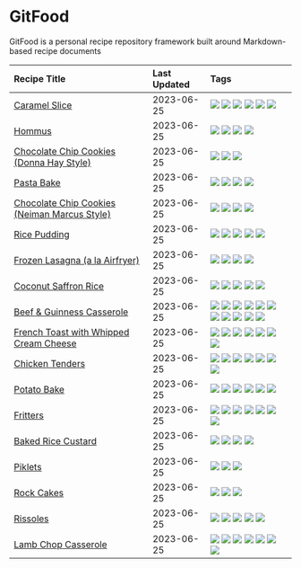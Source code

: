 # GitFood
GitFood is a personal recipe repository framework built around Markdown-based recipe documents

|Recipe Title|Last Updated|Tags
|:---|:---|:---|
|[Caramel Slice](recipes/caramelslice.md)|2023-06-25|[![](https://img.shields.io/badge/tag-amazing-f3232d)](./tags/amazing.md) [![](https://img.shields.io/badge/tag-baked-84f8cf)](./tags/baked.md) [![](https://img.shields.io/badge/tag-chocolate-b62aa6)](./tags/chocolate.md) [![](https://img.shields.io/badge/tag-dairy-72fcc)](./tags/dairy.md) [![](https://img.shields.io/badge/tag-dessert-e2851f)](./tags/dessert.md) [![](https://img.shields.io/badge/tag-long_prep_time-3bf9ab)](./tags/long_prep_time.md)|
|[Hommus](recipes/hommus.md)|2023-06-25|[![](https://img.shields.io/badge/tag-healthy-d93385)](./tags/healthy.md) [![](https://img.shields.io/badge/tag-messy-29c88d)](./tags/messy.md) [![](https://img.shields.io/badge/tag-protein-237124)](./tags/protein.md) [![](https://img.shields.io/badge/tag-tricky-da1f33)](./tags/tricky.md)|
|[Chocolate Chip Cookies (Donna Hay Style)](recipes/chocolatechipcookiesdonnahay.md)|2023-06-25|[![](https://img.shields.io/badge/tag-baked-84f8cf)](./tags/baked.md) [![](https://img.shields.io/badge/tag-chocolate-b62aa6)](./tags/chocolate.md) [![](https://img.shields.io/badge/tag-dessert-e2851f)](./tags/dessert.md)|
|[Pasta Bake](recipes/pastabake.md)|2023-06-25|[![](https://img.shields.io/badge/tag-baked-84f8cf)](./tags/baked.md) [![](https://img.shields.io/badge/tag-beef-33b5de)](./tags/beef.md) [![](https://img.shields.io/badge/tag-pasta-6b1fb)](./tags/pasta.md) [![](https://img.shields.io/badge/tag-sides-945e60)](./tags/sides.md)|
|[Chocolate Chip Cookies (Neiman Marcus Style)](recipes/chocolatechipcookiesneimanmarcus.md)|2023-06-25|[![](https://img.shields.io/badge/tag-amazing-f3232d)](./tags/amazing.md) [![](https://img.shields.io/badge/tag-baked-84f8cf)](./tags/baked.md) [![](https://img.shields.io/badge/tag-chocolate-b62aa6)](./tags/chocolate.md) [![](https://img.shields.io/badge/tag-dessert-e2851f)](./tags/dessert.md)|
|[Rice Pudding](recipes/ricepudding.md)|2023-06-25|[![](https://img.shields.io/badge/tag-dairy-72fcc)](./tags/dairy.md) [![](https://img.shields.io/badge/tag-dessert-e2851f)](./tags/dessert.md) [![](https://img.shields.io/badge/tag-easy-a168f4)](./tags/easy.md) [![](https://img.shields.io/badge/tag-rice-0fcaa)](./tags/rice.md) [![](https://img.shields.io/badge/tag-rice_cooker-5e3ff5)](./tags/rice_cooker.md)|
|[Frozen Lasagna (a la Airfryer)](recipes/lasagnaairfryer.md)|2023-06-25|[![](https://img.shields.io/badge/tag-Italian-2ebd3b)](./tags/Italian.md) [![](https://img.shields.io/badge/tag-airfryer-5f1085)](./tags/airfryer.md) [![](https://img.shields.io/badge/tag-easy-a168f4)](./tags/easy.md) [![](https://img.shields.io/badge/tag-reheating-12b63)](./tags/reheating.md)|
|[Coconut Saffron Rice](recipes/coconutsaffronrice.md)|2023-06-25|[![](https://img.shields.io/badge/tag-Thai-4a7017)](./tags/Thai.md) [![](https://img.shields.io/badge/tag-expensive-25d3f)](./tags/expensive.md) [![](https://img.shields.io/badge/tag-rice-0fcaa)](./tags/rice.md) [![](https://img.shields.io/badge/tag-sides-945e60)](./tags/sides.md) [![](https://img.shields.io/badge/tag-stovetop-603dc8)](./tags/stovetop.md)|
|[Beef & Guinness Casserole](recipes/beefandguinnesscasserole.md)|2023-06-25|[![](https://img.shields.io/badge/tag-Guinness-617c8)](./tags/Guinness.md) [![](https://img.shields.io/badge/tag-Irish-8a3b70)](./tags/Irish.md) [![](https://img.shields.io/badge/tag-amazing-f3232d)](./tags/amazing.md) [![](https://img.shields.io/badge/tag-baked-84f8cf)](./tags/baked.md) [![](https://img.shields.io/badge/tag-beef-33b5de)](./tags/beef.md) [![](https://img.shields.io/badge/tag-casserole-6f4790)](./tags/casserole.md) [![](https://img.shields.io/badge/tag-large_quantity-8ce6fc)](./tags/large_quantity.md) [![](https://img.shields.io/badge/tag-long_cook_time-be57aa)](./tags/long_cook_time.md) [![](https://img.shields.io/badge/tag-long_prep_time-3bf9ab)](./tags/long_prep_time.md) [![](https://img.shields.io/badge/tag-messy-29c88d)](./tags/messy.md) [![](https://img.shields.io/badge/tag-tricky-da1f33)](./tags/tricky.md)|
|[French Toast with Whipped Cream Cheese](recipes/frenchtoastwhippedcreamcheese.md)|2023-06-25|[![](https://img.shields.io/badge/tag-amazing-f3232d)](./tags/amazing.md) [![](https://img.shields.io/badge/tag-breakfast-786ed6)](./tags/breakfast.md) [![](https://img.shields.io/badge/tag-dairy-72fcc)](./tags/dairy.md) [![](https://img.shields.io/badge/tag-dessert-e2851f)](./tags/dessert.md) [![](https://img.shields.io/badge/tag-fried-4b9e32)](./tags/fried.md) [![](https://img.shields.io/badge/tag-large_quantity-8ce6fc)](./tags/large_quantity.md) [![](https://img.shields.io/badge/tag-messy-29c88d)](./tags/messy.md)|
|[Chicken Tenders](recipes/chickentenders.md)|2023-06-25|[![](https://img.shields.io/badge/tag-airfryer-5f1085)](./tags/airfryer.md) [![](https://img.shields.io/badge/tag-amazing-f3232d)](./tags/amazing.md) [![](https://img.shields.io/badge/tag-battered-9bf4b7)](./tags/battered.md) [![](https://img.shields.io/badge/tag-chicken-7ca620)](./tags/chicken.md) [![](https://img.shields.io/badge/tag-crumbed-424c13)](./tags/crumbed.md) [![](https://img.shields.io/badge/tag-messy-29c88d)](./tags/messy.md) [![](https://img.shields.io/badge/tag-sides-945e60)](./tags/sides.md)|
|[Potato Bake](recipes/potatobake.md)|2023-06-25|[![](https://img.shields.io/badge/tag-baked-84f8cf)](./tags/baked.md) [![](https://img.shields.io/badge/tag-cheesey-3faa68)](./tags/cheesey.md) [![](https://img.shields.io/badge/tag-dairy-72fcc)](./tags/dairy.md) [![](https://img.shields.io/badge/tag-potato-93e32e)](./tags/potato.md) [![](https://img.shields.io/badge/tag-savoury-c5a27b)](./tags/savoury.md) [![](https://img.shields.io/badge/tag-sides-945e60)](./tags/sides.md)|
|[Fritters](recipes/fritters.md)|2023-06-25|[![](https://img.shields.io/badge/tag-chicken-7ca620)](./tags/chicken.md) [![](https://img.shields.io/badge/tag-family-473080)](./tags/family.md) [![](https://img.shields.io/badge/tag-fried-4b9e32)](./tags/fried.md) [![](https://img.shields.io/badge/tag-ham-61717a)](./tags/ham.md) [![](https://img.shields.io/badge/tag-lamp-48e52e)](./tags/lamp.md) [![](https://img.shields.io/badge/tag-leftovers-29a3fa)](./tags/leftovers.md) [![](https://img.shields.io/badge/tag-vegetables-379a95)](./tags/vegetables.md)|
|[Baked Rice Custard](recipes/bakedricecustard.md)|2023-06-25|[![](https://img.shields.io/badge/tag-baked-84f8cf)](./tags/baked.md) [![](https://img.shields.io/badge/tag-dairy-72fcc)](./tags/dairy.md) [![](https://img.shields.io/badge/tag-dessert-e2851f)](./tags/dessert.md) [![](https://img.shields.io/badge/tag-rice-0fcaa)](./tags/rice.md)|
|[Piklets](recipes/piklets.md)|2023-06-25|[![](https://img.shields.io/badge/tag-dessert-e2851f)](./tags/dessert.md) [![](https://img.shields.io/badge/tag-family-473080)](./tags/family.md) [![](https://img.shields.io/badge/tag-fried-4b9e32)](./tags/fried.md)|
|[Rock Cakes](recipes/rockcakes.md)|2023-06-25|[![](https://img.shields.io/badge/tag-baked-84f8cf)](./tags/baked.md) [![](https://img.shields.io/badge/tag-dessert-e2851f)](./tags/dessert.md) [![](https://img.shields.io/badge/tag-family-473080)](./tags/family.md)|
|[Rissoles](recipes/rissoles.md)|2023-06-25|[![](https://img.shields.io/badge/tag-Aussie-c5d714)](./tags/Aussie.md) [![](https://img.shields.io/badge/tag-beef-33b5de)](./tags/beef.md) [![](https://img.shields.io/badge/tag-easy-a168f4)](./tags/easy.md) [![](https://img.shields.io/badge/tag-family-473080)](./tags/family.md) [![](https://img.shields.io/badge/tag-fried-4b9e32)](./tags/fried.md)|
|[Lamb Chop Casserole](recipes/lambchopcasserole.md)|2023-06-25|[![](https://img.shields.io/badge/tag-Aussie-c5d714)](./tags/Aussie.md) [![](https://img.shields.io/badge/tag-baked-84f8cf)](./tags/baked.md) [![](https://img.shields.io/badge/tag-battered-9bf4b7)](./tags/battered.md) [![](https://img.shields.io/badge/tag-casserole-6f4790)](./tags/casserole.md) [![](https://img.shields.io/badge/tag-family-473080)](./tags/family.md) [![](https://img.shields.io/badge/tag-fried-4b9e32)](./tags/fried.md) [![](https://img.shields.io/badge/tag-lamb-25a9f1)](./tags/lamb.md)|